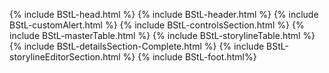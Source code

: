 {% include BStL-head.html %}
{% include BStL-header.html %}
{% include BStL-customAlert.html %}
{% include BStL-controlsSection.html %}
{% include BStL-masterTable.html %}
{% include BStL-storylineTable.html %}
{% include BStL-detailsSection-Complete.html %}
{% include BStL-storylineEditorSection.html %}
{% include BStL-foot.html%}